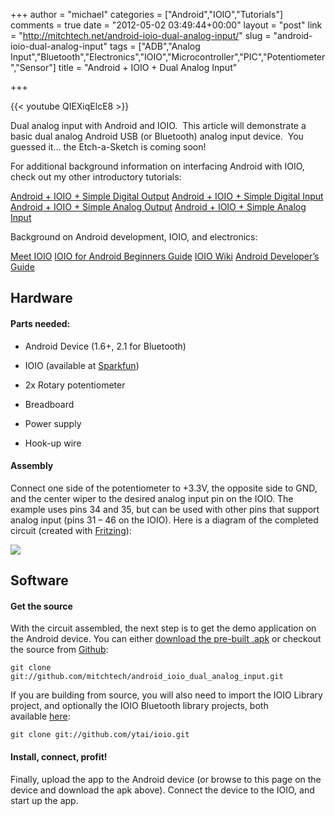 +++
author = "michael"
categories = ["Android","IOIO","Tutorials"]
comments = true
date = "2012-05-02 03:49:44+00:00"
layout = "post"
link = "http://mitchtech.net/android-ioio-dual-analog-input/"
slug = "android-ioio-dual-analog-input"
tags = ["ADB","Analog Input","Bluetooth","Electronics","IOIO","Microcontroller","PIC","Potentiometer","Sensor"]
title = "Android + IOIO + Dual Analog Input"

+++

{{< youtube QIEXiqElcE8 >}}

Dual analog input with Android and IOIO.  This article will demonstrate a basic dual analog Android USB (or Bluetooth) analog input device.  You guessed it… the Etch-a-Sketch is coming soon!

For additional background information on interfacing Android with IOIO, check out my other introductory tutorials:

[Android + IOIO + Simple Digital Output](http://mitchtech.net/android-ioio-simple-digital-output/)
[Android + IOIO + Simple Digital Input](http://mitchtech.net/android-ioio-simple-digital-input/)
[Android + IOIO + Simple Analog Output](http://mitchtech.net/android-ioio-simple-analog-output/)
[Android + IOIO + Simple Analog Input](http://mitchtech.net/android-ioio-simple-analog-input/)

Background on Android development, IOIO, and electronics:

[Meet IOIO](http://ytai-mer.blogspot.com/2011/04/meet-ioio-io-for-android.html)
[IOIO for Android Beginners Guide](http://www.sparkfun.com/tutorials/280)
[IOIO Wiki](https://github.com/ytai/ioio/wiki)
[Android Developer’s Guide](http://developer.android.com/guide/index.html)

## Hardware

#### Parts needed:

  * Android Device (1.6+, 2.1 for Bluetooth)

  * IOIO (available at [Sparkfun](http://www.sparkfun.com/products/10748))

  * 2x Rotary potentiometer

  * Breadboard

  * Power supply

  * Hook-up wire

#### Assembly

Connect one side of the potentiometer to +3.3V, the opposite side to GND, and the center wiper to the desired analog input pin on the IOIO. The example uses pins 34 and 35, but can be used with other pins that support analog input (pins 31 – 46 on the IOIO). Here is a diagram of the completed circuit (created with [Fritzing](http://fritzing.org/)):

[![](http://mitchtech.net/wp-content/uploads/2012/05/ioio_dual_analog_input.png)](http://mitchtech.net/wp-content/uploads/2012/05/ioio_dual_analog_input.png)

## Software

#### Get the source

With the circuit assembled, the next step is to get the demo application on the Android device. You can either [download the pre-built .apk](http://mitch-tech.appspot.com/ioio/IOIODualAnalogInput.apk) or checkout the source from [Github](https://github.com/mitchtech/android_ioio_dual_analog_input):

```
git clone git://github.com/mitchtech/android_ioio_dual_analog_input.git
```

If you are building from source, you will also need to import the IOIO Library project, and optionally the IOIO Bluetooth library projects, both available [here](https://github.com/ytai/ioio):

```
git clone git://github.com/ytai/ioio.git
```

#### Install, connect, profit!

Finally, upload the app to the Android device (or browse to this page on the device and download the apk above). Connect the device to the IOIO, and start up the app.

